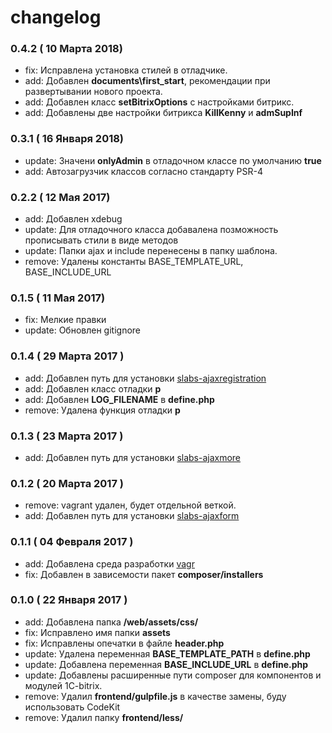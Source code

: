 # changelog
### 0.4.2 ( 10 Марта 2018)
   - fix: Исправлена установка стилей в отладчике.
   - add: Добавлен **documents\first_start**, рекомендации при развертывании нового проекта.  
   - add: Добавлен класс **setBitrixOptions** с настройками битрикс.
   - add: Добавлены две настройки битрикса **KillKenny** и **admSupInf**

### 0.3.1 ( 16 Января 2018)
   - update: Значени **onlyAdmin** в отладочном классе по умолчанию **true**
   - add: Автозагрузчик классов согласно стандарту PSR-4
    
### 0.2.2 ( 12 Мая 2017)
   - add: Добавлен xdebug
   - update: Для отладочного класса добавалена позможность прописывать стили в виде методов
   - update: Папки ajax и include перенесены в папку шаблона.
   - remove: Удалены константы BASE_TEMPLATE_URL, BASE_INCLUDE_URL
   
### 0.1.5 ( 11 Мая 2017)
   - fix: Мелкие правки
   - update: Обновлен gitignore
   
### 0.1.4 ( 29 Марта 2017 )
   - add: Добавлен путь для установки [slabs-ajaxregistration](https://github.com/Nathan-Stark/slabs-ajaxregistration)
   - add: Добавлен класс отладки **p**
   - add: Добавлен **LOG_FILENAME** в **define.php**
   - remove: Удалена функция отладки **p**
   
### 0.1.3 ( 23 Марта 2017 )
   - add: Добавлен путь для установки [slabs-ajaxmore](https://github.com/Nathan-Stark/slabs-ajaxmore)

### 0.1.2 ( 20 Марта 2017 )
   - remove: vagrant удален, будет отдельной веткой.
   - add: Добавлен путь для установки [slabs-ajaxform](https://github.com/Nathan-Stark/slabs-ajaxform)
   
### 0.1.1 ( 04 Февраля 2017 )
   - add: Добавлена среда разработки [vagr](https://github.com/Nathan-Stark/vagr)
   - fix: Добавлен в зависемости пакет **composer/installers**

### 0.1.0 ( 22 Января 2017 )   
   - add: Добавлена папка **/web/assets/css/**
   - fix: Исправлено имя папки **assets**
   - fix: Исправлены опечатки в файле **header.php**
   - update: Удалена переменная **BASE_TEMPLATE_PATH** в **define.php**
   - update: Добавлена переменная **BASE_INCLUDE_URL** в **define.php**
   - update: Добавлены расширенные пути composer для компонентов и модулей 1C-bitrix.
   - remove: Удалил **frontend/gulpfile.js** в качестве замены, буду использовать CodeKit
   - remove: Удалил папку **frontend/less/**
